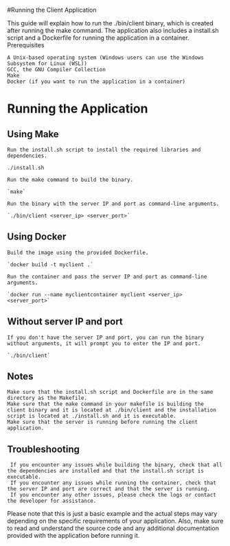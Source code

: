 #Running the Client Application

This guide will explain how to run the ./bin/client binary, which is created after running the make command. The application also includes a install.sh script and a Dockerfile for running the application in a container.
Prerequisites

    A Unix-based operating system (Windows users can use the Windows Subsystem for Linux (WSL))
    GCC, the GNU Compiler Collection
    Make
    Docker (if you want to run the application in a container)

# Running the Application
## Using Make

    Run the install.sh script to install the required libraries and dependencies.

    ./install.sh

    Run the make command to build the binary.

    `make`

    Run the binary with the server IP and port as command-line arguments.

    `./bin/client <server_ip> <server_port>`

## Using Docker

    Build the image using the provided Dockerfile.

    `docker build -t myclient .`

    Run the container and pass the server IP and port as command-line arguments.

    `docker run --name myclientcontainer myclient <server_ip> <server_port>`

## Without server IP and port

    If you don't have the server IP and port, you can run the binary without arguments, it will prompt you to enter the IP and port.

    `./bin/client`

## Notes

    Make sure that the install.sh script and Dockerfile are in the same directory as the Makefile.
    Make sure that the make command in your makefile is building the client binary and it is located at ./bin/client and the installation script is located at ./install.sh and it is executable.
    Make sure that the server is running before running the client application.

## Troubleshooting

     If you encounter any issues while building the binary, check that all the dependencies are installed and that the install.sh script is executable.
     If you encounter any issues while running the container, check that the server IP and port are correct and that the server is running.
     If you encounter any other issues, please check the logs or contact the developer for assistance.

Please note that this is just a basic example and the actual steps may vary depending on the specific requirements of your application. Also, make sure to read and understand the source code and any additional documentation provided with the application before running it.